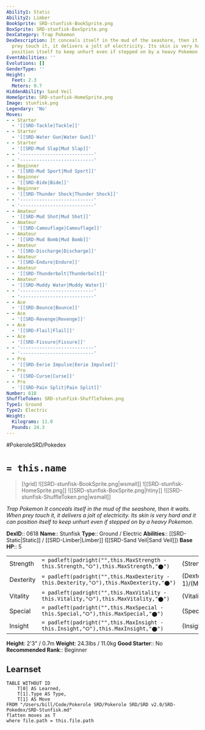 ```yaml
---
Ability1: Static
Ability2: Limber
BookSprite: SRD-stunfisk-BookSprite.png
BoxSprite: SRD-stunfisk-BoxSprite.png
DexCategory: Trap Pokemon
DexDescription: It conceals itself in the mud of the seashore, then it waits. When
  prey touch it, it delivers a jolt of electricity. Its skin is very hard and it can
  position itself to keep unhurt even if stepped on by a heavy Pokemon.
EventAbilities: ''
Evolutions: []
GenderType: ''
Height:
  Feet: 2.3
  Meters: 0.7
HiddenAbility: Sand Veil
HomeSprite: SRD-stunfisk-HomeSprite.png
Image: stunfisk.png
Legendary: 'No'
Moves:
- - Starter
  - '[[SRD-Tackle|Tackle]]'
- - Starter
  - '[[SRD-Water Gun|Water Gun]]'
- - Starter
  - '[[SRD-Mud Slap|Mud Slap]]'
- - '---------------------------'
  - '---------------------------'
- - Beginner
  - '[[SRD-Mud Sport|Mud Sport]]'
- - Beginner
  - '[[SRD-Bide|Bide]]'
- - Beginner
  - '[[SRD-Thunder Shock|Thunder Shock]]'
- - '---------------------------'
  - '---------------------------'
- - Amateur
  - '[[SRD-Mud Shot|Mud Shot]]'
- - Amateur
  - '[[SRD-Camouflage|Camouflage]]'
- - Amateur
  - '[[SRD-Mud Bomb|Mud Bomb]]'
- - Amateur
  - '[[SRD-Discharge|Discharge]]'
- - Amateur
  - '[[SRD-Endure|Endure]]'
- - Amateur
  - '[[SRD-Thunderbolt|Thunderbolt]]'
- - Amateur
  - '[[SRD-Muddy Water|Muddy Water]]'
- - '---------------------------'
  - '---------------------------'
- - Ace
  - '[[SRD-Bounce|Bounce]]'
- - Ace
  - '[[SRD-Revenge|Revenge]]'
- - Ace
  - '[[SRD-Flail|Flail]]'
- - Ace
  - '[[SRD-Fissure|Fissure]]'
- - '---------------------------'
  - '---------------------------'
- - Pro
  - '[[SRD-Eerie Impulse|Eerie Impulse]]'
- - Pro
  - '[[SRD-Curse|Curse]]'
- - Pro
  - '[[SRD-Pain Split|Pain Split]]'
Number: 618
ShuffleToken: SRD-stunfisk-ShuffleToken.png
Type1: Ground
Type2: Electric
Weight:
  Kilograms: 11.0
  Pounds: 24.3
---
```


#PokeroleSRD/Pokedex

# `= this.name`

> [!grid]
> ![[SRD-stunfisk-BookSprite.png|wsmall]]
> ![[SRD-stunfisk-HomeSprite.png]]
> ![[SRD-stunfisk-BoxSprite.png|htiny]]
> ![[SRD-stunfisk-ShuffleToken.png|wsmall]]


*Trap Pokemon*
*It conceals itself in the mud of the seashore, then it waits. When prey touch it, it delivers a jolt of electricity. Its skin is very hard and it can position itself to keep unhurt even if stepped on by a heavy Pokemon.*

**DexID**:: 0618
**Name**:: Stunfisk
**Type**:: Ground / Electric
**Abilities**:: [[SRD-Static|Static]] / [[SRD-Limber|Limber]] ([[SRD-Sand Veil|Sand Veil]])
**Base HP**:: 5

|           |                                                                                        |                                          |
| --------- | -------------------------------------------------------------------------------------- | ---------------------------------------- |
| Strength  | `= padleft(padright("",this.MaxStrength - this.Strength,"⭘"),this.MaxStrength,"⬤")`    | (Strength::2)/(MaxStrength::4)   |
| Dexterity | `= padleft(padright("",this.MaxDexterity - this.Dexterity,"⭘"),this.MaxDexterity,"⬤")` | (Dexterity:: 1)/(MaxDexterity::3) |
| Vitality  | `= padleft(padright("",this.MaxVitality - this.Vitality,"⭘"),this.MaxVitality,"⬤")`    | (Vitality::2)/(MaxVitality::5)   |
| Special   | `= padleft(padright("",this.MaxSpecial - this.Special,"⭘"),this.MaxSpecial,"⬤")`       | (Special::2)/(MaxSpecial::5)     |
| Insight   | `= padleft(padright("",this.MaxInsight - this.Insight,"⭘"),this.MaxInsight,"⬤")`       | (Insight::3)/(MaxInsight::6)     |

**Height**: 2'3" / 0.7m
**Weight**: 24.3lbs / 11.0kg
**Good Starter**:: No
**Recommended Rank**:: Beginner

## Learnset

```dataview
TABLE WITHOUT ID
    T[0] AS Learned,
    T[1].Type AS Type,
    T[1] AS Move
FROM "/Users/bill/Code/Pokerole SRD/Pokerole SRD/SRD v2.0/SRD-Pokedex/SRD-Stunfisk.md"
flatten moves as T
where file.path = this.file.path
```
